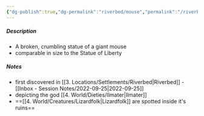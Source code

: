 ```yaml
---
{"dg-publish":true,"dg-permalink":"riverbed/mouse","permalink":"/riverbed/mouse/","dgHomeLink":true,"dgPassFrontmatter":false}
---
```


##### Description
- A broken, crumbling statue of a giant mouse
- comparable in size to the Statue of Liberty

##### Notes
- first discovered in [[3. Locations/Settlements/Riverbed|Riverbed]] - [[Inbox - Session Notes/2022-09-25|2022-09-25]]
- depicting the god [[4. World/Dieties/Ilmater|Ilmater]]
- ==[[4. World/Creatures/Lizardfolk|Lizardfolk]] are spotted inside it's ruins==


